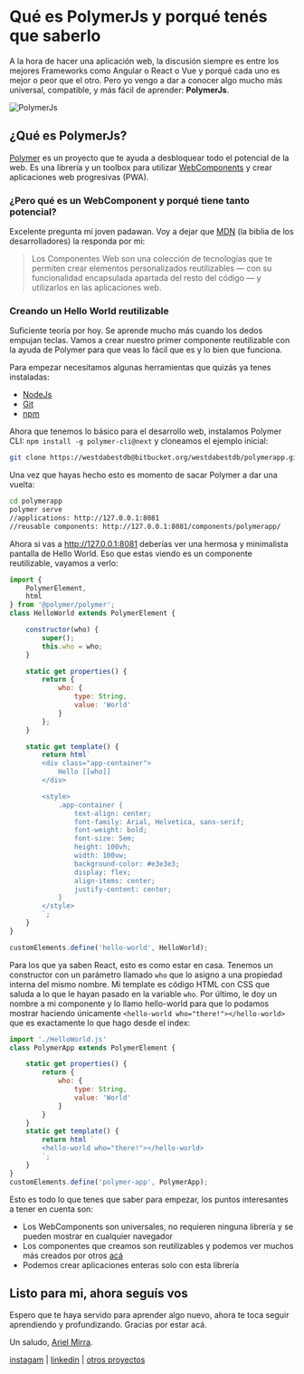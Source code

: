 # Qué es PolymerJs y porqué tenés que saberlo

A la hora de hacer una aplicación web, la discusión siempre es entre los mejores Frameworks como Angular o React o Vue y porqué cada uno es mejor o peor que el otro. Pero yo vengo a dar a conocer algo mucho más universal, compatible, y más fácil de aprender:  **PolymerJs**.

![PolymerJs](https://photos.collectednotes.com/photos/642/235e0e2b-aba7-42fe-a826-40c262475e01)

## ¿Qué es PolymerJs?
[Polymer](https://www.polymer-project.org/) es un proyecto que te ayuda a desbloquear todo el potencial de la web. Es una librería y un toolbox para utilizar [WebComponents](https://www.webcomponents.org) y crear aplicaciones web progresivas (PWA).

### ¿Pero qué es un WebComponent y porqué tiene tanto potencial?
Excelente pregunta mi joven padawan. Voy a dejar que [MDN](https://developer.mozilla.org/es/docs/Web/Web_Components) (la biblia de los desarrolladores) la responda por mi:
> Los Componentes Web son una colección de tecnologías que te permiten crear elementos personalizados reutilizables — con su funcionalidad encapsulada apartada del resto del código — y utilizarlos en las aplicaciones web.

### Creando un Hello World reutilizable
Suficiente teoría por hoy. Se aprende mucho más cuando los dedos empujan teclas. Vamos a crear nuestro primer componente reutilizable con la ayuda de Polymer para que veas lo fácil que es y lo bien que funciona.

Para empezar necesitamos algunas herramientas que quizás ya tenes instaladas:

- [NodeJs](https://nodejs.org/en/download)
- [Git](https://git-scm.com/downloads)
- [npm](https://www.npmjs.com)

Ahora que tenemos lo básico para el desarrollo web, instalamos Polymer CLI: ```npm install -g polymer-cli@next``` y cloneamos el ejemplo inicial:

``` bash
git clone https://westdabestdb@bitbucket.org/westdabestdb/polymerapp.git
```

Una vez que hayas hecho esto es momento de sacar Polymer a dar una vuelta:

```bash
cd polymerapp
polymer serve
//applications: http://127.0.0.1:8081
//reusable components: http://127.0.0.1:8081/components/polymerapp/
```

Ahora si vas a http://127.0.0.1:8081 deberías ver una hermosa y minimalista pantalla de Hello World. Eso que estas viendo es un componente reutilizable, vayamos a verlo:

```javascript
import {
    PolymerElement,
    html
} from '@polymer/polymer';
class HelloWorld extends PolymerElement {

    constructor(who) {
        super();
        this.who = who;
    }

    static get properties() {
        return {
            who: {
                type: String,
                value: 'World'
            }
        };
    }

    static get template() {
        return html`
        <div class="app-container">
            Hello [[who]]
        </div>

        <style>
            .app-container {
                text-align: center;
                font-family: Arial, Helvetica, sans-serif;
                font-weight: bold;
                font-size: 5em;
                height: 100vh;
                width: 100vw;
                background-color: #e3e3e3;
                display: flex;
                align-items: center;
                justify-content: center;
            }
        </style>
        `;
    }
}

customElements.define('hello-world', HelloWorld);
```

Para los que ya saben React, esto es como estar en casa. Tenemos un constructor con un parámetro llamado `who` que lo asigno a una propiedad interna del mismo nombre. Mi template es código HTML con CSS que saluda a lo que le hayan pasado en la variable `who`. Por último, le doy un nombre a mi componente y lo llamo hello-world para que lo podamos mostrar haciendo únicamente `<hello-world who="there!"></hello-world>` que es exactamente lo que hago desde el index:
```javascript
import './HelloWorld.js'
class PolymerApp extends PolymerElement {

    static get properties() {
        return {
            who: {
                type: String,
                value: 'World'
            }
        }
    }
    static get template() {
        return html `
        <hello-world who="there!"></hello-world>
        `;
    }
}
customElements.define('polymer-app', PolymerApp);
```

Esto es todo lo que tenes que saber para empezar, los puntos interesantes a tener en cuenta son:

- Los WebComponents son universales, no requieren ninguna librería y se pueden mostrar en cualquier navegador
- Los componentes que creamos son reutilizables y podemos ver muchos más creados por otros [acá](https://www.webcomponents.org/)
- Podemos crear aplicaciones enteras solo con esta librería


## Listo para mi, ahora seguís vos
Espero que te haya servido para aprender algo nuevo, ahora te toca seguir aprendiendo y profundizando. Gracias por estar acá.

Un saludo, [Ariel Mirra](https://linktr.ee/arielmirra).

[instagam](https://www.instagram.com/ariel.mirra) | [linkedin](linkedin.com/in/ariel-mirra) | [otros proyectos](https://linktr.ee/arielmirra)